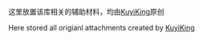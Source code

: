 这里放置该库相关的辅助材料，均由[KuyiKing](https://github.com/Schlampig)原创

Here stored all origianl attachments created by [KuyiKing](https://github.com/Schlampig)
